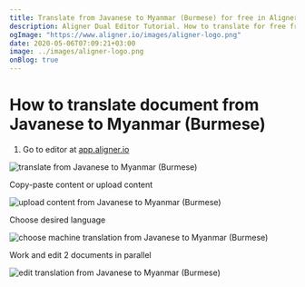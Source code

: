 ```yaml
---
title: Translate from Javanese to Myanmar (Burmese) for free in Aligner Editor
description: Aligner Dual Editor Tutorial. How to translate for free from Javanese to Myanmar (Burmese). Aligner is multilingual document management platform. 
ogImage: "https://www.aligner.io/images/aligner-logo.png"
date: 2020-05-06T07:09:21+03:00
image: ../images/aligner-logo.png
onBlog: true
---
```


# How to translate document from Javanese to Myanmar (Burmese)

1. Go to editor at [app.aligner.io](https://app.aligner.io "Aligner App web page")

![translate from Javanese to Myanmar (Burmese)](../aligner-blank-editor.png "translate from Javanese to Myanmar (Burmese)")

Copy-paste content or upload content

![upload content from Javanese to Myanmar (Burmese)](../aligner-uploaded-document.png "upload content from Javanese to Myanmar (Burmese)")

Choose desired language

![choose machine translation from Javanese to Myanmar (Burmese)](../aligner-language-dropdown.png "choose machine translation from Javanese to Myanmar (Burmese)")

Work and edit 2 documents in parallel

![edit translation from Javanese to Myanmar (Burmese)](../aligner-double-sitded-editor.png "edit translation from Javanese to Myanmar (Burmese)")

